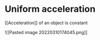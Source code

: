 # Uniform acceleration

[[Acceleration]] of an object is constant

![[Pasted image 20220310174045.png]]